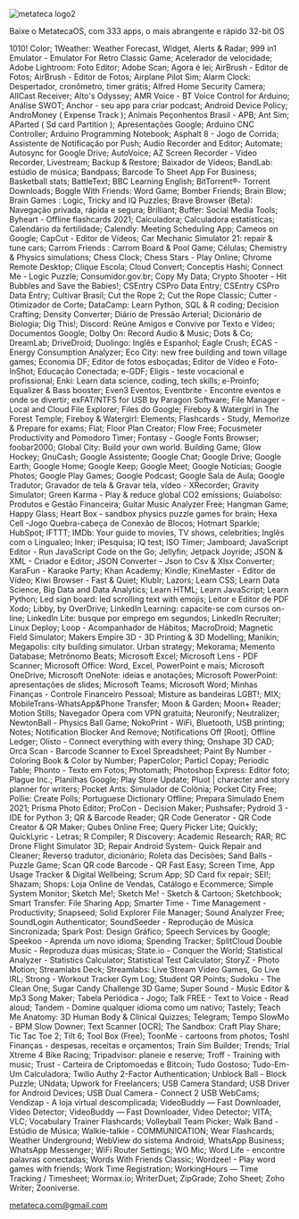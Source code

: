 ![metateca logo2](https://user-images.githubusercontent.com/29218322/137600338-c8ed14a4-1576-4ec7-8358-947589ee6d45.gif)

Baixe o MetatecaOS, com 333 apps, o mais abrangente e rápido 32-bit OS

1010! Color; 1Weather: Weather Forecast, Widget, Alerts & Radar; 999 in1 Emulator - Emulator For Retro Classic Game; Acelerador de velocidade; Adobe Lightroom: Foto Editor; Adobe Scan; Agora é lei; AirBrush - Editor de Fotos; AirBrush - Editor de Fotos; Airplane Pilot Sim; Alarm Clock: Despertador, cronômetro, timer grátis; Alfred Home Security Camera; AllCast Receiver; Alto's Odyssey; AMR Voice - BT Voice Control for Arduino; Análise SWOT; Anchor - seu app para criar podcast; Android Device Policy; AndroMoney ( Expense Track ); Animais Peçonhentos Brasil - APB; Ant Sim; AParted ( Sd card Partition ); Apresentações Google; Arduino CNC Controller; Arduino Programming Notebook; Asphalt 8 - Jogo de Corrida; Assistente de Notificação por Push; Audio Recorder and Editor; Automate; Autosync for Google Drive; AutoVoice; AZ Screen Recorder - Video Recorder, Livestream; Backup & Restore; Baixador de Vídeos; BandLab: estúdio de música; Bandpass; Barcode To Sheet App For Business; Basketball stats; BattleText; BBC Learning English; BitTorrent®- Torrent Downloads; Boggle With Friends: Word Game; Bomber Friends; Brain Blow; Brain Games : Logic, Tricky and IQ Puzzles; Brave Browser (Beta): Navegação privada, rápida e segura; Brilliant; Buffer: Social Media Tools; Byheart - Offline flashcards 2021; Calculadora; Calculadora estatísticas; Calendário da fertilidade; Calendly: Meeting Scheduling App; Cameos on Google; CapCut - Editor de Vídeos; Car Mechanic Simulator 21: repair & tune cars; Carrom Friends : Carrom Board & Pool Game; Células; Chemistry & Physics simulations; Chess Clock; Chess Stars - Play Online; Chrome Remote Desktop; Clique Escola; Cloud Convert; Conceptis Hashi; Connect Me - Logic Puzzle; Consumidor.gov.br; Copy My Data; Crypto Shooter - Hit Bubbles and Save the Babies!; CSEntry CSPro Data Entry; CSEntry CSPro Data Entry; Cultivar Brasil; Cut the Rope 2; Cut the Rope Classic; Cutter - Otimizador de Corte; DataCamp: Learn Python, SQL & R coding; Decision Crafting; Density Converter; Diário de Pressão Arterial; Dicionário de Biologia; Dig This!; Discord: Reúne Amigos e Convive por Texto e Vídeo; Documentos Google; Dolby On: Record Audio & Music; Dots & Co; DreamLab; DriveDroid; Duolingo: Inglês e Espanhol; Eagle Crush; ECAS - Energy Consumption Analyzer; Eco City: new free building and town village games; Economia DF; Editor de fotos esboçadas; Editor de Vídeo e Foto- InShot; Educação Conectada; e-GDF; Eligis - teste vocacional e profissional; Enki: Learn data science, coding, tech skills; e-Proinfo; Equalizer & Bass booster; Even3 Eventos; Eventbrite - Encontre eventos e onde se divertir; exFAT/NTFS for USB by Paragon Software; File Manager - Local and Cloud File Explorer; Files do Google; Fireboy & Watergirl in The Forest Temple; Fireboy & Watergirl: Elements; Flashcards - Study, Memorize & Prepare for exams; Flat; Floor Plan Creator; Flow Free; Focusmeter Productivity and Pomodoro Timer; Fontasy - Google Fonts Browser; foobar2000; Global City: Build your own world. Building Game; Glow Hockey; GnuCash; Google Assistente; Google Chat; Google Drive; Google Earth; Google Home; Google Keep; Google Meet; Google Notícias; Google Photos; Google Play Games; Google Podcast; Google Sala de Aula; Google Tradutor; Gravador de tela & Gravar tela, vídeo - XRecorder; Gravity Simulator; Green Karma - Play & reduce global CO2 emissions; Guiabolso: Produtos e Gestão Financeira; Guitar Music Analyzer Free; Hangman Game; Happy Glass; Heart Box - sandbox physics puzzle games for brain; Hexa Cell -Jogo Quebra-cabeça de Conexão de Blocos; Hotmart Sparkle; HubSpot; IFTTT; IMDb: Your guide to movies, TV shows, celebrities; Inglês com o Lingualeo; Inker; iPesquisa; IQ test; ISO Timer; Jamboard; JavaScript Editor - Run JavaScript Code on the Go; Jellyfin; Jetpack Joyride; JSON & XML - Criador e Editor; JSON Converter - Json to Csv & Xlsx Converter; KaraFun - Karaoke Party; Khan Academy; Kindle; KineMaster - Editor de Vídeo; Kiwi Browser - Fast & Quiet; Klublr; Lazors; Learn CSS; Learn Data Science, Big Data and Data Analytics; Learn HTML; Learn JavaScript; Learn Python; Led sign board: led scrolling text with emojis; Leitor e Editor de PDF Xodo; Libby, by OverDrive; LinkedIn Learning: capacite-se com cursos on-line; LinkedIn Lite: busque por emprego em segundos; LinkedIn Recruiter; Linux Deploy; Loop - Acompanhador de Hábitos; MacroDroid; Magnetic Field Simulator; Makers Empire 3D - 3D Printing & 3D Modelling; Manikin; Megapolis: city building simulator. Urban strategy; Mekorama; Memento Database; Metrônomo Beats; Microsoft Excel; Microsoft Lens - PDF Scanner; Microsoft Office: Word, Excel, PowerPoint e mais; Microsoft OneDrive; Microsoft OneNote: ideias e anotações; Microsoft PowerPoint: apresentações de slides; Microsoft Teams; Microsoft Word; Minhas Finanças - Controle Financeiro Pessoal; Misture as bandeiras LGBT!; MIX; MobileTrans-WhatsApp&Phone Transfer; Moon & Garden; Moon+ Reader; Motion Stills; Navegador Opera com VPN gratuita; Neuronify; Neutralizer; NewtonBall - Physics Ball Game; NokoPrint - WiFi, Bluetooth, USB printing; Notes; Notification Blocker And Remove; Notifications Off [Root]; Offline Ledger; Olisto - Connect everything with every thing; Onshape 3D CAD; Orca Scan - Barcode Scanner to Excel Spreadsheet; Paint By Number - Coloring Book & Color by Number; PaperColor; Particl Copay; Periodic Table; Phonto - Texto em Fotos; Photomath; Photoshop Express: Editor foto; Plague Inc.; Planilhas Google; Play Store Update; Pluot | character and story planner for writers; Pocket Ants: Simulador de Colônia; Pocket City Free; Pollie: Create Polls; Portuguese Dictionary Offline; Prepara Simulado Enem 2021; Prisma Photo Editor; ProCon - Decision Maker; Pushsafer; Pydroid 3 - IDE for Python 3; QR & Barcode Reader; QR Code Generator - QR Code Creator & QR Maker; Qubes Online Free; Query Picker Lite; Quickly; QuickLyric - Letras; R Compiler; R Discovery: Academic Research; RAR; RC Drone Flight Simulator 3D; Repair Android System- Quick Repair and Cleaner; Reverso tradutor, dicionário; Roleta das Decisões; Sand Balls - Puzzle Game; Scan QR code Barcode - QR Fast Easy; Screen Time, App Usage Tracker & Digital Wellbeing; Scrum App; SD Card fix repair; SEI!; Shazam; Shops: Loja Online de Vendas, Catálogo e Ecommerce; Simple System Monitor; Sketch Me!; Sketch Me! - Sketch & Cartoon; Sketchbook; Smart Transfer: File Sharing App; Smarter Time - Time Management - Productivity; Snapseed; Solid Explorer File Manager; Sound Analyzer Free; SoundLogin Authenticator; SoundSeeder - Reprodução de Música Sincronizada; Spark Post: Design Gráfico; Speech Services by Google; Speekoo - Aprenda um novo idioma; Spending Tracker; SplitCloud Double Music - Reproduza duas músicas; State.io - Conquer the World; Statistical Analyzer - Statistics Calculator; Statistical Test Calculator; StoryZ - Photo Motion; Streamlabs Deck; Streamlabs: Live Stream Video Games, Go Live IRL; Strong - Workout Tracker Gym Log; Student QR Points; Sudoku - The Clean One; Sugar Candy Challenge 3D Game; Super Sound - Music Editor & Mp3 Song Maker; Tabela Periódica - Jogo; Talk FREE - Text to Voice - Read aloud; Tandem - Domine qualquer idioma como um nativo; Tastely; Teach Me Anatomy: 3D Human Body & Clinical Quizzes; Telegram; Tempo SlowMo - BPM Slow Downer; Text Scanner [OCR]; The Sandbox: Craft Play Share; Tic Tac Toe 2; Tilt 6; Tool Box (Free); ToonMe - cartoons from photos; Toshl Finanças - despesas, receitas e orçamentos; Train Sim Builder; Trends; Trial Xtreme 4 Bike Racing; Tripadvisor: planeie e reserve; Troff - Training with music; Trust - Carteira de Criptomoedas e Bitcoin; Tudo Gostoso; Tudo-Em-Um Calculadora; Twilio Authy 2-Factor Authentication; Unblock Ball - Block Puzzle; UNdata; Upwork for Freelancers; USB Camera Standard; USB Driver for Android Devices; USB Dual Camera - Connect 2 USB WebCams; Vendizap - A loja virtual descomplicada; VideoBuddy — Fast Downloader, Video Detector; VideoBuddy — Fast Downloader, Video Detector; VITA; VLC; Vocabulary Trainer Flashcards; Volleyball Team Picker; Walk Band - Estúdio de Música; Walkie-talkie - COMMUNICATION; Wear Flashcards; Weather Underground; WebView do sistema Android; WhatsApp Business; WhatsApp Messenger; WiFi Router Settings; WO Mic; Word Life - encontre palavras conectadas; Words With Friends Classic; Wordzee! - Play word games with friends; Work Time Registration; WorkingHours — Time Tracking / Timesheet; Wormax.io; WriterDuet; ZipGrade; Zoho Sheet; Zoho Writer; Zooniverse.

metateca.com@gmail.com

